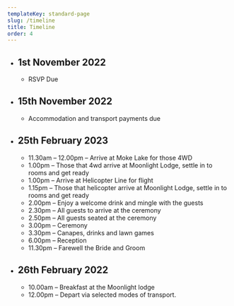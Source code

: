 ```yaml
---
templateKey: standard-page
slug: /timeline
title: Timeline
order: 4
---
```


- ## 1st November 2022
  - RSVP Due
- ## 15th November 2022
  - Accommodation and transport payments due
- ## 25th February 2023
  - 11.30am – 12.00pm – Arrive at Moke Lake for those 4WD
  - 1.00pm – Those that 4wd arrive at Moonlight Lodge, settle in to rooms and get ready
  - 1.00pm – Arrive at Helicopter Line for flight
  - 1.15pm – Those that helicopter arrive at Moonlight Lodge, settle in to rooms and get ready
  - 2.00pm – Enjoy a welcome drink and mingle with the guests
  - 2.30pm – All guests to arrive at the ceremony
  - 2.50pm – All guests seated at the ceremony
  - 3.00pm – Ceremony
  - 3.30pm – Canapes, drinks and lawn games
  - 6.00pm – Reception
  - 11.30pm – Farewell the Bride and Groom
- ## 26th February 2022
  - 10.00am – Breakfast at the Moonlight lodge
  - 12.00pm – Depart via selected modes of transport.
